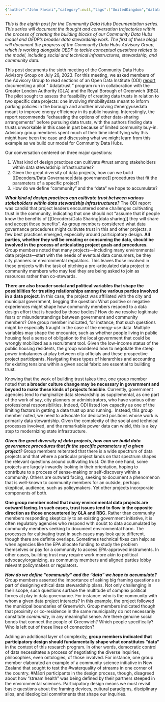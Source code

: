 ```yaml
---
{"author":"John Favini","category":null,"tags":["UnitedKingdom","datatrust","Māori","waterquality","communityscience","mobilitydata","energyusedata","Trust"],"dg-publish":true,"permalink":"/documentation-blogs/08-community-buy-in-and-participatory-design-in-data-governance/","dgPassFrontmatter":true}
---
```


_This is the eighth post for the Community Data Hubs Documentation series. This series will document the thought and conversation trajectories within the process of creating the building blocks of our Community Data Hubs model and OEDP’s broader data stewardship work. The first of these blogs will document the progress of the Community Data Hubs Advisory Group, which is working alongside OEDP to tackle conceptual questions related to the model, including social and technical infrastructures, stewardship, and community data._

This post documents the sixth meeting of the Community Data Hubs Advisory Group on July 26, 2023. For this meeting, we asked members of the Advisory Group to read sections of an Open Data Institute (ODI) [report](https://docs.google.com/document/d/1QT1sA9LFDJZBChfEPdZE4ZENManoMaOsJx1A-gq30d0/edit) documenting a pilot " #datatrust ” program run in collaboration with the Greater London Authority (GLA) and the Royal Borough of Greenwich (RBG). The pilot sought to assess the feasibility of creating data trusts in relation to two specific data projects: one involving #mobilitydata meant to inform parking policies in the borough and another involving #energyusedata meant to improve energy efficiency in its public housing. Interestingly, the report recommends “exhausting the options of other data-sharing arrangements” before pursuing data trusts, with the authors finding data trusts unworkable in this case in part because of limited community buy-in. Advisory group members spent much of their time identifying why this might have been the case and discussing what we might learn from this example as we build our model for Community Data Hubs. 

Our conversation centered on three major questions:

1. What kind of design practices can cultivate #trust among stakeholders within data stewardship infrastructures?
2. Given the great diversity of data projects, how can we build [[Decoders/Data Governance\|data governance]] procedures that fit the parameters of a specific project?
3. How do we define “community” and the “data” we hope to accumulate?


_**What kind of design practices can cultivate trust between various stakeholders within data stewardship infrastructures?**_
The ODI report was candid that project leaders encountered some challenges cultivating trust in the community, indicating that one should not “assume that if people know the benefits of [[Decoders/Data Sharing\|data sharing]] they will share and accept those benefits”. As group members considered what data governance procedures might cultivate trust in this and other projects, a few best practices emerged, especially around participatory design. **All parties, whether they will be creating or consuming the data, should be involved in the process of articulating project goals and procedures**. Group members noted that many projects—including many environmental data projects—start with the needs of eventual data consumers, be they city planners or environmental regulators. This leaves those involved in these projects with the task of pitching a pre-articulated data project to community members who may feel they are being asked to join as resources rather than co-stewards. 

**There are also broader social and political variables that shape the possibilities for trusting relationships among the various parties involved in a data project**. In this case, the project was affiliated with the city and municipal government, begging the question: What positive or negative experiences might shape how community members respond to a data design effort that is headed by those bodies? How do we resolve legitimate fears or misunderstandings between government and community members? One group member indicated, for instance, that such questions might be especially fraught in the case of the energy-use data. Multiple variables may shape the encounter, such as whether people living in public housing feel a sense of obligation to the local government that could be wrongly mobilized as a recruitment tool. Given the low-income status of the public housing residents, the group wondered how to negotiate the steep power imbalances at play between city officials and these prospective project participants. Navigating these types of hierarchies and accounting for existing tensions within a given social fabric are essential to building trust. 

Knowing that the work of building trust takes time, one group member noted that **a broader culture change may be necessary in government and beyond to make these kinds of projects feasible**. Currently, government agencies tend to marginalize data stewardship as supplemental, as one part of the work of say, city planners or administrators, who have various other professional responsibilities. Indeed, ODI listed low capacity as one of the limiting factors in getting a data trust up and running.  Instead, this group member noted, we need to advocate for dedicated positions whose work is primarily data stewardship. Given the complexity of the social and technical processes involved, and the remarkable power data can wield, this is a key step to modernizing state infrastructure.

_**Given the great diversity of data projects, how can we build data governance procedures that fit the specific parameters of a given project?**_
Group members reiterated that there is a wide spectrum of data projects and that where a particular project lands on that spectrum shapes the relevant questions around cultivating trust. On the one hand, some projects are largely inwardly looking in their orientation, hoping to contribute to a process of sense-making or self-discovery within a community. Others are outward facing, seeking to document a phenomenon that is well-known to community members for an outside, perhaps skeptical, audience, such as policymakers. Yet other projects incorporate components of both. 

**One group member noted that many environmental data projects are outward facing. In such cases, trust issues tend to flow in the opposite direction as those encountered by GLA and RBG.** Rather than community members responding skeptically to an existing government initiative, it is often regulatory agencies who respond with doubt to data accumulated by community members seeking to document environmental harm. The processes for cultivating trust in such cases may look quite different, though there are definite overlaps. Sometimes technical fixes can help: as when agencies like the EPA allocate funding to study the problem themselves or pay for a community to access EPA-approved instruments. In other cases, building trust may require work more akin to political advocacy/organizing, as community members and aligned parties lobby relevant policymakers or regulators.  

_**How do we define “community” and the “data” we hope to accumulate?**_
Group members asserted the importance of asking big framing questions as part of designing ethical data stewardship plans. Not only challenging in their scope, such questions surface the multitude of complex political forces at play in data governance. For instance: who is the community with whom a given data project interacts? In this example, the project followed the municipal boundaries of Greenwich. Group members indicated though that proximity or co-residence in the same municipality do not necessarily constitute _community_, in any meaningful sense. Are there genuine social bonds that connect the people of Greenwich? Which people specifically? Who is left out of those lines of connection?

Adding an additional layer of complexity, **group members indicated that participatory design should fundamentally shape what constitutes “data”** in the context of this research program. In other words, democratic control of data necessitates a process of negotiating the diverse inquiries, philosophies, even ontologies, of those involved. For instance, one group member elaborated an example of a community science initiative in New Zealand that sought to test the #waterquality of streams in one corner of the country. #Māori participants in the design process, though, disagreed about how “stream health” was being defined by their partners steeped in the environmental sciences. Participatory design means we must revisit basic questions about the framing devices, cultural paradigms, disciplinary silos, and ideological commitments that shape our inquiries.